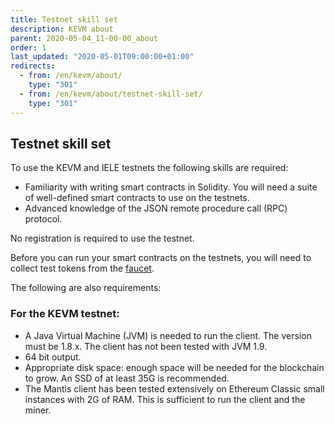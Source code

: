 ```yaml
---
title: Testnet skill set
description: KEVM about
parent: 2020-05-04_11-00-00_about
order: 1
last_updated: "2020-05-01T09:00:00+01:00"
redirects:
  - from: /en/kevm/about/
    type: "301"
  - from: /en/kevm/about/testnet-skill-set/
    type: "301"
---
```

## Testnet skill set

To use the KEVM and IELE testnets the following skills are required:

- Familiarity with writing smart contracts in Solidity. You will need a suite of well-defined smart contracts to use on the testnets.
- Advanced knowledge of the JSON remote procedure call (RPC) protocol.

No registration is required to use the testnet.

Before you can run your smart contracts on the testnets, you will need to collect test tokens from the [faucet](/en/more/kevm/tools/faucet/).

The following are also requirements:

### For the KEVM testnet:

- A Java Virtual Machine (JVM) is needed to run the client. The version must be 1.8.x. The client has not been tested with JVM 1.9.
- 64 bit output.
- Appropriate disk space: enough space will be needed for the blockchain to grow. An SSD of at least 35G is recommended.
- The Mantis client has been tested extensively on Ethereum Classic
small instances with 2G of RAM. This is sufficient to run the client and the miner.
